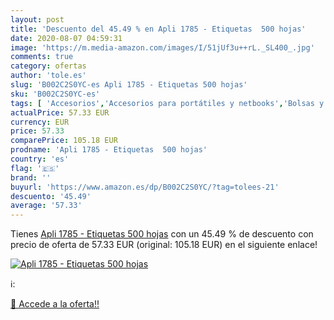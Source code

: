 ```yaml
---
layout: post
title: 'Descuento del 45.49 % en Apli 1785 - Etiquetas  500 hojas'
date: 2020-08-07 04:59:31
image: 'https://m.media-amazon.com/images/I/51jUf3u++rL._SL400_.jpg'
comments: true
category: ofertas
author: 'tole.es'
slug: 'B002C2S0YC-es Apli 1785 - Etiquetas 500 hojas'
sku: 'B002C2S0YC-es'
tags: [ 'Accesorios','Accesorios para portátiles y netbooks','Bolsas y fundas para portátiles y netbooks','Bolígrafos, lápices y útiles de escritura','Fundas blandas para portátiles y netbooks','Informática','Oficina y papelería','Rotuladores permanentes','Rotuladores y subrayadores','apli', ]
actualPrice: 57.33 EUR
currency: EUR
price: 57.33
comparePrice: 105.18 EUR
prodname: 'Apli 1785 - Etiquetas  500 hojas'
country: 'es'
flag: '🇪🇸'
brand: ''
buyurl: 'https://www.amazon.es/dp/B002C2S0YC/?tag=tolees-21'
descuento: '45.49'
average: '57.33'
---
```


Tienes [Apli 1785 - Etiquetas  500 hojas](https://www.amazon.es/dp/B002C2S0YC/?tag=tolees-21) con un 45.49 % de descuento con precio de oferta de 57.33 EUR (original: 105.18 EUR) en el siguiente enlace!

[![Apli 1785 - Etiquetas  500 hojas](https://m.media-amazon.com/images/I/51jUf3u++rL._SL400_.jpg)](https://www.amazon.es/dp/B002C2S0YC/?tag=tolees-21)

ℹ️:


[🛒 Accede a la oferta!!](https://www.amazon.es/dp/B002C2S0YC/?tag=tolees-21)

